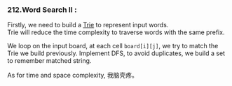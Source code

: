 ### 212.Word Search II :
Firstly, we need to build a [Trie](https://en.wikipedia.org/wiki/Trie) to represent input words.  
Trie will reduce the time complexity to traverse words with the same prefix.  

We loop on the input board, at each cell `board[i][j]`, we try to match the Trie we build previously. Implement DFS, to avoid duplicates, we build a set to remember matched string.  

As for time and space complexity, 我脑壳疼。